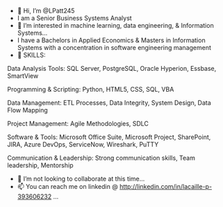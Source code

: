 - 👋 Hi, I’m @LPatt245
- I am a Senior Business Systems Analyst
- 👀 I’m interested in machine learning, data engineering, & Information Systems...
- I have a Bachelors in Applied Economics & Masters in Information Systems with a concentration in software engineering management
- 🌱 SKILLS: 
 
Data Analysis Tools: SQL Server, PostgreSQL, Oracle Hyperion, Essbase, SmartView 

Programming & Scripting: Python, HTML5, CSS, SQL, VBA 

Data Management: ETL Processes, Data Integrity, System Design, Data Flow Mapping 

Project Management: Agile Methodologies, SDLC 

Software & Tools: Microsoft Office Suite, Microsoft Project, SharePoint, JIRA, Azure DevOps, ServiceNow, Wireshark, PuTTY 

Communication & Leadership: Strong communication skills, Team leadership, Mentorship

- 💞️ I’m not looking to collaborate at this time...
- 📫 You can reach me on linkedin @ http://linkedin.com/in/lacaille-p-393606232 ...

<!---
LPatt245/LPatt245 is a ✨ special ✨ repository because its `README.md` (this file) appears on your GitHub profile.
You can click the Preview link to take a look at your changes.
--->
